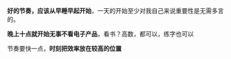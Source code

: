 **好的节奏，应该从早睡早起开始**，一天的开始至少对我自己来说重要性是无需多言的。

**晚上十点就开始无事不看电子产品**，看书？高数，都可以，练字也可以

节奏要快一点，**时刻把效率放在较高的位置**